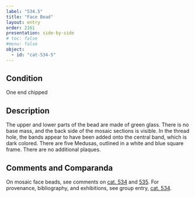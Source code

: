 ```yaml
---
label: "534.5"
title: "Face Bead"
layout: entry
order: 2161
presentation: side-by-side
# toc: false
#menu: false 
object:
  - id: "cat-534-5"
---
```


## Condition

One end chipped

## Description

The upper and lower parts of the bead are made of green glass. There is no base mass, and the back side of the mosaic sections is visible. In the thread hole, the bands appear to have been added onto the central band, which is dark colored. There are five Medusas, outlined in a white and blue square frame. There are no additional plaques.

## Comments and Comparanda

On mosaic face beads, see comments on [cat. 534](/catalogue/cat-534/) and [535](/catalogue/cat-535/). For provenance, bibliography, and exhibitions, see group entry, [cat. 534](/catalogue/cat-534/).
